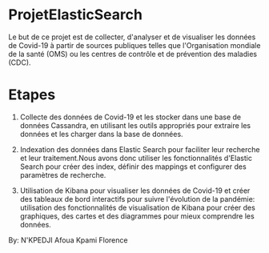 # ProjetElasticSearch
Le but de ce projet est de collecter, d'analyser et de visualiser les données de Covid-19 à partir de 
sources publiques telles que l'Organisation mondiale de la santé (OMS) ou les centres de contrôle et de 
prévention des maladies (CDC).

# Etapes 

1. Collecte des données de Covid-19 et les stocker dans une base de données 
Cassandra, en utilisant les outils appropriés pour extraire les données et les charger dans la base de 
données.

2. Indexation des données dans Elastic Search pour faciliter leur recherche et leur 
traitement.Nous avons donc utiliser les fonctionnalités d'Elastic Search pour créer des index, définir des 
mappings et configurer des paramètres de recherche.

3. Utilisation de  Kibana pour visualiser les données de Covid-19 et créer des tableaux de 
bord interactifs pour suivre l'évolution de la pandémie: utilisation des fonctionnalités de 
visualisation de Kibana pour créer des graphiques, des cartes et des diagrammes pour mieux 
comprendre les données.

By: N'KPEDJI Afoua Kpami Florence

